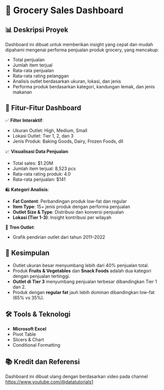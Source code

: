 # 🛒 Grocery Sales Dashboard

## 📊 Deskripsi Proyek

Dashboard ini dibuat untuk memberikan insight yang cepat dan mudah dipahami mengenai performa penjualan produk grocery, yang mencakup:
- Total penjualan
- Jumlah item terjual
- Rata-rata penjualan
- Rata-rata rating pelanggan
- Analisis outlet berdasarkan ukuran, lokasi, dan jenis
- Performa produk berdasarkan kategori, kandungan lemak, dan jenis makanan

## 🧩 Fitur-Fitur Dashboard

✅ **Filter Interaktif**:
- Ukuran Outlet: High, Medium, Small  
- Lokasi Outlet: Tier 1, 2, dan 3  
- Jenis Produk: Baking Goods, Dairy, Frozen Foods, dll

📈 **Visualisasi Data Penjualan**:
- Total sales: $1.20M
- Jumlah item terjual: 8,523 pcs
- Rata-rata rating produk: 4.0
- Rata-rata penjualan: $141

🛍️ **Kategori Analisis**:
- **Fat Content**: Perbandingan produk low-fat dan regular  
- **Item Type**: 15+ jenis produk dengan performa penjualan  
- **Outlet Size & Type**: Distribusi dan konversi penjualan  
- **Lokasi (Tier 1-3)**: Insight kontribusi per wilayah  

📅 **Tren Outlet**:
- Grafik pendirian outlet dari tahun 2011–2022

## 🧠 Kesimpulan

- Outlet ukuran besar menyumbang lebih dari 40% penjualan total.
- Produk **Fruits & Vegetables** dan **Snack Foods** adalah dua kategori dengan penjualan tertinggi.
- **Outlet di Tier 3** menyumbang penjualan terbesar dibandingkan Tier 1 dan 2.
- Produk dengan **regular fat** jauh lebih dominan dibandingkan low-fat (65% vs 35%).

## 🛠️ Tools & Teknologi

- **Microsoft Excel**  
- Pivot Table  
- Slicers & Chart  
- Conditional Formatting

## 📚 Kredit dan Referensi
Dashboard ini dibuat ulang dengan berdasarkan video pada channel https://www.youtube.com/@datatutorials1
